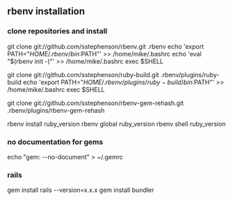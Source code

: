 ## rbenv installation

### clone repositories and install

  git clone git://github.com/sstephenson/rbenv.git .rbenv
  echo 'export PATH="$HOME/.rbenv/bin:$PATH"' >> /home/mike/.bashrc
  echo 'eval "$(rbenv init -)"' >> /home/mike/.bashrc
  exec $SHELL
  
  git clone git://github.com/sstephenson/ruby-build.git .rbenv/plugins/ruby-build
  echo 'export PATH="$HOME/.rbenv/plugins/ruby-build/bin:$PATH"' >> /home/mike/.bashrc
  exec $SHELL
  
  git clone git://github.com/sstephenson/rbenv-gem-rehash.git .rbenv/plugins/rbenv-gem-rehash
  
  rbenv install ruby_version
  rbenv global ruby_version
  rbenv shell ruby_version

### no documentation for gems
  
  echo "gem: --no-document" > ~/.gemrc

### rails
  
  gem install rails --version=x.x.x
  gem install bundler
